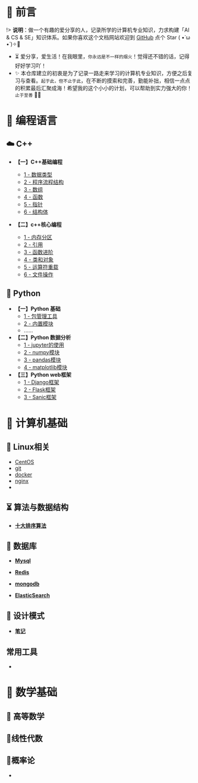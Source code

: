 # 🎨 前言

!> <b>说明</b>：做一个有趣的爱分享的人，记录所学的计算机专业知识，力求构建「AI & CS & SE」知识体系。如果你喜欢这个文档网站欢迎到 [GitHub](https://github.com/m5xhsy/NoteBook) 点个 Star ( •̀ ω •́ )✧🔑

* ⏳ 爱分享，爱生活！在我眼里，`你永远是不一样的烟火`！觉得还不错的话，记得好好学习吖！
* ✨ 本仓库建立的初衷是为了记录一路走来学习的计算机专业知识，方便之后复习与查看。`起于此，但不止于此`，在不断的摸索和完善，勤能补拙，相信一点点的积累最后汇聚成海！希望我的这个小小的计划，可以帮助到实力强大的你！`止于至善`  🧡🧡



# 🍵 编程语言



## ☁️ C++

* **【一】C++基础编程**
  
  * [1 - 数据类型]()
  * [2 - 程序流程结构]()
  * [3 - 数组]()
  * [4 - 函数]() 
  * [5 - 指针](note/c++/c++基础编程/指针.md)
  * [6 - 结构体](note/c++/c++基础编程/结构体.md)
  
* **【二】c++核心编程**

  * [1 - 内存分区](note/c++/c++核心编程/内存分区.md)
  * [2 - 引用](note/c++/c++核心编程/引用.md)
  * [3 - 函数进阶](note/c++/c++核心编程/函数进阶.md)
  * [4 - 类和对象](note/c++/c++核心编程/类和对象.md)
  * [5 - 运算符重载](note/c++/c++核心编程/运算符重载.md)
  * [6 - 文件操作](note/c++/c++核心编程/文件操作.md)
  
  

## 🐍 Python

* **【一】Python 基础**
  * [1 - 包管理工具]()
  * [2 - 内置模块](note/Pyhton/Python基础/模块/)
  * ......
* **【二】Python 数据分析**  
  * [1 - jupyter的使用]()
  * [2 - numpy模块]()
  * [3 - pandas模块]()
  * [4 - matplotlib模块]()
* **【三】Python web框架**
  * [1 - Django框架](note/Python/PythonWeb框架/Django/)
  * [2 - Flask框架](note/Python/PythonWeb框架/Flask/Flask.md)
  * [3 - Sanic框架]()

# 🚀 计算机基础

## 🏡 Linux相关

- [CentOS](note/操作系统/CentOS.md)
- [git]()
- [docker]()
- [nginx]()
- 



## ⏳ 算法与数据结构

* **[十大排序算法]()**



## 📜 数据库

* **[Mysql]()**

* **[Redis]()**

* **[mongodb]()**

* **[ElasticSearch]()**

  

## 💭 设计模式

* **[笔记]()**

## 常用工具

- 

# 📘 数学基础

## 🐼 高等数学
## 🐷线性代数
## 🐹概率论




* 


